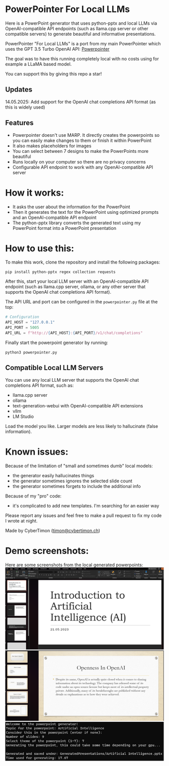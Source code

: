 # PowerPointer For Local LLMs
Here is a PowerPoint generator that uses python-pptx and local LLMs via OpenAI-compatible API endpoints (such as llama.cpp server or other compatible servers) to generate beautiful and informative presentations. 

PowerPointer "For Local LLMs" is a port from my main PowerPointer which uses the GPT 3.5 Turbo OpenAI API: [Powerpointer](https://github.com/CyberTimon/powerpointer) 

The goal was to have this running completely local with no costs using for example a LLaMA based model. 

You can support this by giving this repo a star!

## Updates
14.05.2025: Add support for the OpenAI chat completions API format (as this is widely used)

## Features
 - Powerpointer doesn't use MARP. It directly creates the powerpoints so you can easily make changes to them or finish it within PowerPoint
 - It also makes placeholders for images
 - You can select between 7 designs to make the PowerPoints more beautiful
 - Runs locally on your computer so there are no privacy concerns
 - Configurable API endpoint to work with any OpenAI-compatible API server

# How it works:
- It asks the user about the information for the PowerPoint
- Then it generates the text for the PowerPoint using optimized prompts and an OpenAI-compatible API endpoint
- The python-pptx library converts the generated text using my PowerPoint format into a PowerPoint presentation

# How to use this:
To make this work, clone the repository and install the following packages: 
```
pip install python-pptx regex collection requests
```

After this, start your local LLM server with an OpenAI-compatible API endpoint (such as llama.cpp server, ollama, or any other server that supports the OpenAI chat completions API format).

The API URL and port can be configured in the `powerpointer.py` file at the top:
```python
# Configuration
API_HOST = "127.0.0.1"
API_PORT = 5005
API_URL = f"http://{API_HOST}:{API_PORT}/v1/chat/completions"
```

Finally start the powerpoint generator by running:
```
python3 powerpointer.py 
```

## Compatible Local LLM Servers
You can use any local LLM server that supports the OpenAI chat completions API format, such as:
- llama.cpp server
- ollama
- text-generation-webui with OpenAI-compatible API extensions
- vllm
- LM Studio

Load the model you like. Larger models are less likely to hallucinate (false information).

# Known issues:
Because of the limitation of "small and sometimes dumb" local models:
- the generator easily hallucinates things
- the generator sometimes ignores the selected slide count
- the generator sometimes forgets to include the additional info

Because of my "pro" code:
- it's complicated to add new templates. I'm searching for an easier way

Please report any issues and feel free to make a pull request to fix my code I wrote at night.

Made by CyberTimon (timon@cybertimon.ch)

# Demo screenshots:
Here are some screenshots from the local generated powerpoints:
![alt text](https://raw.githubusercontent.com/CyberTimon/Powerpointer-For-Local-LLMs/main/Examples/AI_sample.png)
![alt text](https://raw.githubusercontent.com/CyberTimon/Powerpointer-For-Local-LLMs/main/Examples/AI_sample2.png)
![alt text](https://raw.githubusercontent.com/CyberTimon/Powerpointer-For-Local-LLMs/main/Examples/Example_run.png)